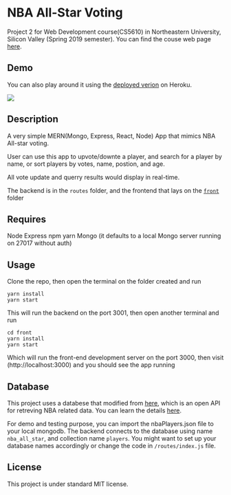 # NBA All-Star Voting


Project 2 for Web Development course(CS5610) in Northeastern University, Silicon Valley (Spring 2019 semester). You can find the couse web page [here](http://johnguerra.co/classes/webDevelopment_spring_2019/ "CS-5610 Web Development Spring 2019").


## Demo

You can also play around it using the [deployed verion](https://pure-hollows-48420.herokuapp.com/) on Heroku.



![](https://raw.githubusercontent.com/xw321/nba-all-star-voting/master/demo.gif)





## Description


A very simple MERN(Mongo, Express, React, Node) App that mimics NBA All-star voting.

User can use this app to upvote/downte a player, and search for a player by name, or sort players by votes, name, postion, and age.

All vote update and querry results would display in real-time.

The backend is in the ```routes``` folder, and the frontend that lays on the [```front```](./front) folder

## Requires

Node
Express
npm
yarn
Mongo (it defaults to a local Mongo server running on 27017 without auth)

## Usage

Clone the repo, then open the terminal on the folder created and run

```
yarn install
yarn start
```

This will run the backend on the port 3001, then open another terminal and run

```
cd front
yarn install
yarn start
```

Which will run the front-end development server on the port 3000, then visit (http://localhost:3000) and you should see the app running

## Database

This project uses a databese that modified from [here](http://data.nba.net//data/10s/prod/v1/2018/players.json), which is an open API for retreving NBA related data. You can learn the details [here](https://github.com/kshvmdn/nba.js/blob/master/docs/api/DATA.md).

For demo and testing purpose, you can import the nbaPlayers.json file to your local mongodb. The backend connects to the database using name ```nba_all_star```, and collection name ```players```. You might want to set up your database names accordingly or change the code in ```/routes/index.js``` file.





## License




This project is under standard MIT license.

